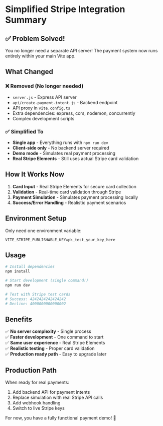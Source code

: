 # Simplified Stripe Integration Summary

## ✅ Problem Solved!

You no longer need a separate API server! The payment system now runs entirely within your main Vite app.

## What Changed

### ❌ Removed (No longer needed)
- `server.js` - Express API server
- `api/create-payment-intent.js` - Backend endpoint
- API proxy in `vite.config.ts`
- Extra dependencies: express, cors, nodemon, concurrently
- Complex development scripts

### ✅ Simplified To
- **Single app** - Everything runs with `npm run dev`
- **Client-side only** - No backend server required
- **Demo mode** - Simulates real payment processing
- **Real Stripe Elements** - Still uses actual Stripe card validation

## How It Works Now

1. **Card Input** - Real Stripe Elements for secure card collection
2. **Validation** - Real-time card validation through Stripe
3. **Payment Simulation** - Simulates payment processing locally
4. **Success/Error Handling** - Realistic payment scenarios

## Environment Setup

Only need one environment variable:

```env
VITE_STRIPE_PUBLISHABLE_KEY=pk_test_your_key_here
```

## Usage

```bash
# Install dependencies
npm install

# Start development (single command!)
npm run dev

# Test with Stripe test cards
# Success: 4242424242424242
# Decline: 4000000000000002
```

## Benefits

✅ **No server complexity** - Single process  
✅ **Faster development** - One command to start  
✅ **Same user experience** - Real Stripe Elements  
✅ **Realistic testing** - Proper card validation  
✅ **Production ready path** - Easy to upgrade later  

## Production Path

When ready for real payments:

1. Add backend API for payment intents
2. Replace simulation with real Stripe API calls
3. Add webhook handling
4. Switch to live Stripe keys

For now, you have a fully functional payment demo! 🎉
